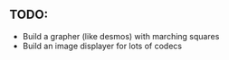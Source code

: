 ## TODO:
- Build a grapher (like desmos) with marching squares
- Build an image displayer for lots of codecs

